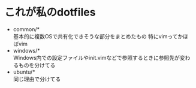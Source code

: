 # これが私のdotfiles

+ common/*  
基本的に複数OSで共有化できそうな部分をまとめたもの
特にvimってかほぼvim
+ windows/*  
Windows内での設定ファイルやinit.vimなどで参照するときに参照先が変わるものを分けてる
+ ubuntu/*  
同じ理由で分けてる
